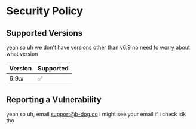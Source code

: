 # Security Policy

## Supported Versions

yeah so uh we don't have versions other than v6.9 no need to worry about what version

| Version | Supported          |
| ------- | ------------------ |
| 6.9.x   | :white_check_mark: |

## Reporting a Vulnerability

yeah so uh, email support@b-dog.co i might see your email if i check idk tho
